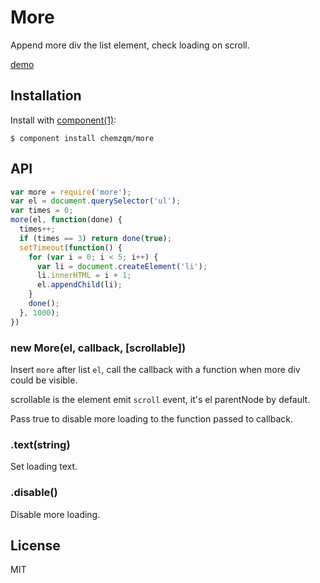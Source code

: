 # More

Append more div the list element, check loading on scroll.

[demo](http://chemzqm.github.io/more/)

## Installation

Install with [component(1)](http://component.io):

    $ component install chemzqm/more

## API

```js
var more = require('more');
var el = document.querySelector('ul');
var times = 0;
more(el, function(done) {
  times++;
  if (times == 3) return done(true);
  setTimeout(function() {
    for (var i = 0; i < 5; i++) {
      var li = document.createElement('li');
      li.innerHTML = i + 1;
      el.appendChild(li);
    }
    done();
  }, 1000);
})
```

### new More(el, callback, [scrollable])

Insert `more` after list `el`, call the callback with a function when more div could be visible.

scrollable is the element emit `scroll` event, it's el parentNode by default.

Pass true to disable more loading to the function passed to callback.

### .text(string)

Set loading text.

### .disable()

Disable more loading.

## License

MIT
